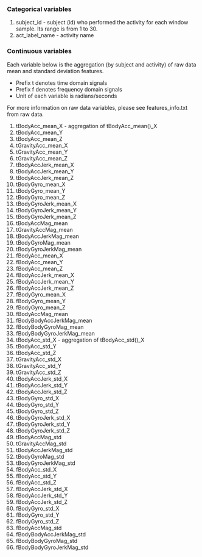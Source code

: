 ### Categorical variables
1. subject_id - subject (id) who performed the activity for each window sample. Its range is from 1 to 30.
2. act_label_name - activity name

### Continuous variables
Each variable below is the aggregation (by subject and activity) of raw data mean and standard deviation features.
	
- Prefix t denotes time domain signals
- Prefix f denotes frequency domain signals
- Unit of each variable is radians/seconds

For more information on raw data variables, please see features_info.txt from raw data.

1. tBodyAcc_mean_X - aggregation of tBodyAcc_mean()_X
2. tBodyAcc_mean_Y
3. tBodyAcc_mean_Z
4. tGravityAcc_mean_X
5. tGravityAcc_mean_Y
6. tGravityAcc_mean_Z
7. tBodyAccJerk_mean_X
8. tBodyAccJerk_mean_Y
9. tBodyAccJerk_mean_Z
10. tBodyGyro_mean_X
11. tBodyGyro_mean_Y
12. tBodyGyro_mean_Z
13. tBodyGyroJerk_mean_X
14. tBodyGyroJerk_mean_Y
15. tBodyGyroJerk_mean_Z
16. tBodyAccMag_mean
17. tGravityAccMag_mean
18. tBodyAccJerkMag_mean
19. tBodyGyroMag_mean
20. tBodyGyroJerkMag_mean
21. fBodyAcc_mean_X
22. fBodyAcc_mean_Y
23. fBodyAcc_mean_Z
24. fBodyAccJerk_mean_X
25. fBodyAccJerk_mean_Y
26. fBodyAccJerk_mean_Z
27. fBodyGyro_mean_X
28. fBodyGyro_mean_Y
29. fBodyGyro_mean_Z
30. fBodyAccMag_mean
31. fBodyBodyAccJerkMag_mean
32. fBodyBodyGyroMag_mean
33. fBodyBodyGyroJerkMag_mean
34. tBodyAcc_std_X - aggregation of tBodyAcc_std()_X
35. tBodyAcc_std_Y
36. tBodyAcc_std_Z
37. tGravityAcc_std_X
38. tGravityAcc_std_Y
39. tGravityAcc_std_Z
40. tBodyAccJerk_std_X
41. tBodyAccJerk_std_Y
42. tBodyAccJerk_std_Z
43. tBodyGyro_std_X
44. tBodyGyro_std_Y
45. tBodyGyro_std_Z
46. tBodyGyroJerk_std_X
47. tBodyGyroJerk_std_Y
48. tBodyGyroJerk_std_Z
49. tBodyAccMag_std
50. tGravityAccMag_std
51. tBodyAccJerkMag_std
52. tBodyGyroMag_std
53. tBodyGyroJerkMag_std
54. fBodyAcc_std_X
55. fBodyAcc_std_Y
56. fBodyAcc_std_Z
57. fBodyAccJerk_std_X
58. fBodyAccJerk_std_Y
59. fBodyAccJerk_std_Z
60. fBodyGyro_std_X
61. fBodyGyro_std_Y
62. fBodyGyro_std_Z
63. fBodyAccMag_std
64. fBodyBodyAccJerkMag_std
65. fBodyBodyGyroMag_std
66. fBodyBodyGyroJerkMag_std

